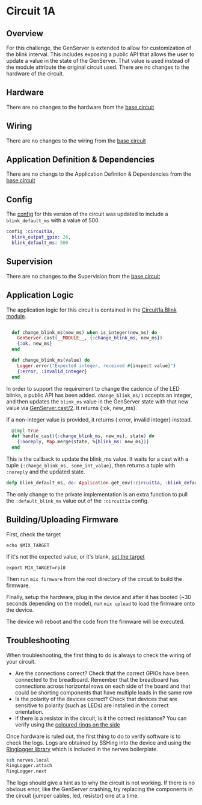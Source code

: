 # Circuit 1A

## Overview

For this challenge, the GenServer is extended to allow for customization of the blink interval.  This includes exposing a public API that allows the user to update a value in the state of the GenServer.  That value is used instead of the module attribute the original circuit used.  There are no changes to the hardware of the circuit.


## Hardware

There are no changes to the hardware from the [base circuit](../base/README.md#hardware)

## Wiring

There are no changes to the wiring from the [base circuit](../base/README.md#wiring)

## Application Definition & Dependencies

There are no changs to the Application Definiton & Dependencies from the [base circuit](../base/README.md#application-definition--dependencies)

## Config

The [config](./config/config.exs) for this version of the circuit was updated to include a `blink_default_ms` with a value of 500.

```Elixir
config :circuit1a,
  blink_output_gpio: 26,
  blink_default_ms: 500
```


## Supervision

There are no changes to the Supervision from the [base circuit](../base/README.md#supervision)


## Application Logic

The application logic for this circuit is contained in the [Circuit1a.Blink module](./lib/blink.ex).

```elixir

  def change_blink_ms(new_ms) when is_integer(new_ms) do
    GenServer.cast(__MODULE__, {:change_blink_ms, new_ms})
    {:ok, new_ms}
  end

  def change_blink_ms(value) do
    Logger.error("Expected integer, received #{inspect value}")
    {:error, :invalid_integer}
  end
```

In order to support the requirement to change the cadence of the LED blinks, a public API has been added.  `change_blink_ms/1` accepts an integer, and then updates the `blink_ms` value in the GenServer state with that new value via [GenServer.cast/2](https://hexdocs.pm/elixir/1.13/GenServer.html#cast/2).  It returns {:ok, new_ms}.

If a non-integer value is provided, it returns {:error, invalid integer} instead.


```elixir
  @impl true
  def handle_cast({:change_blink_ms, new_ms}, state) do
    {:noreply, Map.merge(state, %{blink_ms: new_ms})}
  end
```

This is the callback to update the blink_ms value.  It waits for a cast with a tuple `{:change_blink_ms, some_int_value}`, then returns a tuple with `:noreply` and the updated state.

```elixir
defp blink_default_ms, do: Application.get_env(:circuit1a, :blink_default_ms)
```

The only change to the private implementation is an extra function to pull the `:default_blink_ms` value out of the `:circuit1a` config.

## Building/Uploading Firmware

First, check the target

`echo $MIX_TARGET`

If it's not the expected value, or it's blank, [set the target](https://hexdocs.pm/nerves/targets.html)

`export MIX_TARGET=rpi0`

Then run `mix firmware` from the root directory of the circuit to build the firmware.

Finally, setup the hardware, plug in the device and after it has booted (~30 seconds depending on the model), run `mix upload` to load the firmware onto the device.

The device will reboot and the code from the firmware will be executed.


## Troubleshooting

When troubleshooting, the first thing to do is always to check the wiring of your circuit.

- Are the connections correct?  Check that the correct GPIOs have been connected to the breadboard.  Remember that the breadboard has connections across horizontal rows on each side of the board and that could be shorting components that have multiple leads in the same row
- Is the polarity of the devices correct?  Check that devices that are sensitive to polarity (such as LEDs) are installed in the correct orientation.
- If there is a resistor in the circuit, is it the correct resistance?  You can verify using the [coloured rings on the side](https://www.calculator.net/resistor-calculator.html)
  
Once hardware is ruled out, the first thing to do to verify software is to check the logs.  Logs are obtained by SSHing into the device and using the [Ringlogger library](https://github.com/nerves-project/ring_logger) which is included in the nerves boilerplate.

```bash
ssh nerves.local
RingLogger.attach
RingLogger.next
```

The logs should give a hint as to why the circuit is not working.  If there is no obvious error, like the GenServer crashing, try replacing the components in the circuit (jumper cables, led, resistor) one at a time.
